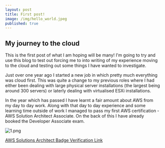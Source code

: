 ```yaml
---
layout: post
title: First post!
image: /img/hello_world.jpeg
published: true
---
```


## My journey to the cloud

This is the first post of what I am hoping will be many! I'm going to try and use this blog to test out forcing me to into writing of my experience moving to the cloud and testing out some things I have wanted to investigate.

Just over one year ago I started a new job in which pretty much everything was cloud first. This was quite a change to my previous roles where I had either been dealing with large physical server installations (the largest being around 300 servers) or laterly dealing with virtualised ESXi installations.

In the year which has passed I have learnt a fair amount about AWS from my day to day work. Along with that day to day experience and some learning time outside of work I managed to pass my first AWS certification - AWS Solution Architect Associate. On the back of this I have already booked the Developer Associate exam.

![1.png]({{site.baseurl}}/img/1.png)

[AWS Solutions Architect Badge Verification Link](https://www.certmetrics.com/amazon/public/badge.aspx?i=1&t=c&d=2018-05-18&ci=AWS00455486)